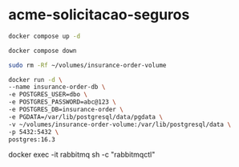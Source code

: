 # acme-solicitacao-seguros





``` bash
docker compose up -d
```

``` bash
docker compose down
```

``` bash
sudo rm -Rf ~/volumes/insurance-order-volume
```


``` bash
docker run -d \
--name insurance-order-db \
-e POSTGRES_USER=dbo \
-e POSTGRES_PASSWORD=abc@123 \
-e POSTGRES_DB=insurance-order \
-e PGDATA=/var/lib/postgresql/data/pgdata \
-v ~/volumes/insurance-order-volume:/var/lib/postgresql/data \
-p 5432:5432 \
postgres:16.3
```



docker exec -it rabbitmq sh -c "rabbitmqctl"
